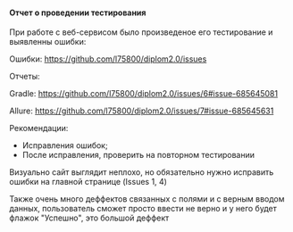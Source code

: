 
#### **Отчет о проведении тестирования**
При работе с веб-сервисом было произведеное его тестирование и выявленны ошибки:

Ошибки: https://github.com/l75800/diplom2.0/issues

Отчеты:

Gradle: https://github.com/l75800/diplom2.0/issues/6#issue-685645081

Allure: https://github.com/l75800/diplom2.0/issues/7#issue-685645631

Рекомендации:
* Исправления ошибок;
* После исправления, проверить на повторном тестировании

Визуально сайт выглядит неплохо, но обязательно нужно исправить ошибки на главной странице (Issues 1, 4)

Также очень много деффектов связанных с полями и с верным вводом данных, пользователь сможет просто ввести не верно и у него будет флажок "Успешно", это большой деффект

